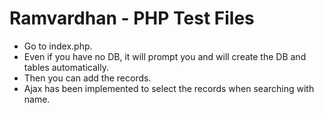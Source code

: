 # Ramvardhan - PHP Test Files

- Go to index.php.
- Even if you have no DB, it will prompt you and will create the DB and tables automatically.
- Then you can add the records.
- Ajax has been implemented to select the records when searching with name.
